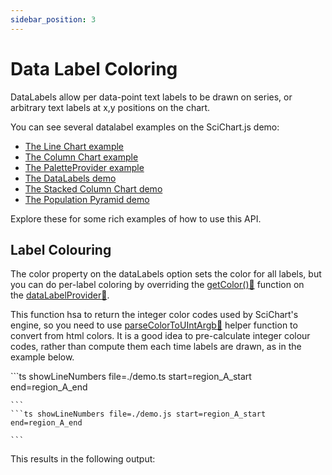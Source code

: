 ```yaml
---
sidebar_position: 3
---
```


# Data Label Coloring

DataLabels allow per data-point text labels to be drawn on series, or arbitrary text labels at x,y positions on the chart.

You can see several datalabel examples on the SciChart.js demo:

- [The Line Chart example](https://www.scichart.com/demo/javascript-line-chart)
- [The Column Chart example](https://www.scichart.com/demo/javascript-column-chart)
- [The PaletteProvider example](https://www.scichart.com/demo/javascript-chart-color-points-individually-with-paletteprovider)
- [The DataLabels demo](https://www.scichart.com/demo/javascript-datalabels)
- [The Stacked Column Chart demo](https://www.scichart.com/demo/javascript/stacked-column-chart)
- [The Population Pyramid demo](https://www.scichart.com/demo/javascript/population-pyramid)

Explore these for some rich examples of how to use this API.

## Label Colouring

The color property on the dataLabels option sets the color for all labels, but you can do per-label coloring by overriding the [getColor():blue_book:](https://www.scichart.com/documentation/js/current/typedoc/classes/datalabelprovider.html#getcolor) function on the [dataLabelProvider:blue_book:](https://www.scichart.com/documentation/js/current/typedoc/classes/datalabelprovider.html).

This function hsa to return the integer color codes used by SciChart's engine, so you need to use [parseColorToUIntArgb:blue_book:](https://www.scichart.com/documentation/js/current/typedoc/index.html#parsecolortouintargb) helper function to convert from html colors. It is a good idea to pre-calculate integer colour codes, rather than compute them each time labels are drawn, as in the example below.

<CodeSnippetBlock>
    ```ts showLineNumbers file=./demo.ts start=region_A_start end=region_A_end

    ```
    ```ts showLineNumbers file=./demo.js start=region_A_start end=region_A_end

    ```

</CodeSnippetBlock>

This results in the following output:

<LiveDocSnippet />
